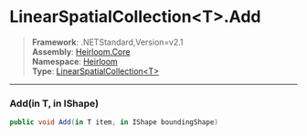 # LinearSpatialCollection\<T>.Add

> **Framework**: .NETStandard,Version=v2.1  
> **Assembly**: [Heirloom.Core][0]  
> **Namespace**: [Heirloom][0]  
> **Type**: [LinearSpatialCollection\<T>][1]  

--------------------------------------------------------------------------------

### Add(in T, in IShape)

```cs
public void Add(in T item, in IShape boundingShape)
```

[0]: ../Heirloom.Core.md
[1]: Heirloom.LinearSpatialCollection[T].md
